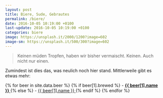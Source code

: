 ```yaml
---
layout: post
title: Biere, Sude, Gebrautes
permalink: /biere/
date: 2016-10-05 10:19:00 +0100
last-update: 2016-10-05 10:19:00 +0100
categories: biere
image: https://unsplash.it/2000/1200?image=602
image-sm: https://unsplash.it/500/300?image=602
---
```


> Keinen müden Tropfen, haben wir bisher vermaischt. Keinen. Auch nicht nur einen.

Zumindest ist dies das, was neulich noch hier stand. Mittlerweile gibt es etwas mehr:

{% for beer in site.data.beer %} {% if beer[1].brewed %} - [ **{{ beer[1].name }}** ]( ../{{beer[0]}}/ ) {% else %} - [ {{ beer[1].name }} ]( ../{{beer[0]}}/ ) {% endif %}
{% endfor %}
